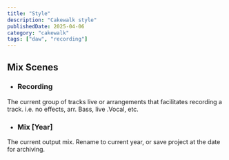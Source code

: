 ```yaml
---
title: "Style"
description: "Cakewalk style"
publishedDate: 2025-04-06
category: "cakewalk"
tags: ["daw", "recording"]
---
```



## Mix Scenes

- ### Recording

The current group of tracks live or arrangements that facilitates recording a track. i.e. no effects, arr. Bass, live .Vocal, etc.

- ### Mix [Year]

The current output mix. Rename to current year, or save project at the date for archiving.
